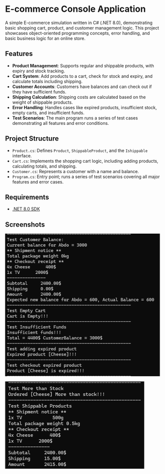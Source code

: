 # E-commerce Console Application

A simple E-commerce simulation written in C# (.NET 8.0), demonstrating basic shopping cart, product, and customer management logic. This project showcases object-oriented programming concepts, error handling, and basic business logic for an online store.

## Features
- **Product Management**: Supports regular and shippable products, with expiry and stock tracking.
- **Cart System**: Add products to a cart, check for stock and expiry, and calculate totals including shipping.
- **Customer Accounts**: Customers have balances and can check out if they have sufficient funds.
- **Shipping Calculation**: Shipping costs are calculated based on the weight of shippable products.
- **Error Handling**: Handles cases like expired products, insufficient stock, empty carts, and insufficient funds.
- **Test Scenarios**: The main program runs a series of test cases demonstrating all features and error conditions.

## Project Structure
- `Product.cs`: Defines `Product`, `ShippableProduct`, and the `Ishippable` interface.
- `Cart.cs`: Implements the shopping cart logic, including adding products, calculating totals, and shipping.
- `Customer.cs`: Represents a customer with a name and balance.
- `Program.cs`: Entry point; runs a series of test scenarios covering all major features and error cases.

## Requirements
- [.NET 8.0 SDK](https://dotnet.microsoft.com/en-us/download/dotnet/8.0)

## Screenshots 

![](1.png)

![](2.png)
